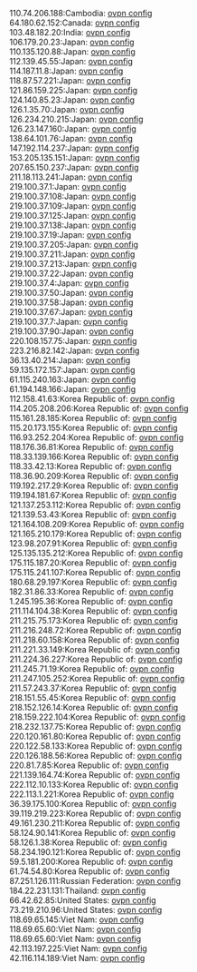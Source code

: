 110.74.206.188:Cambodia: [ovpn config](vpn/110_74_206_188.ovpn)  
64.180.62.152:Canada: [ovpn config](vpn/64_180_62_152.ovpn)  
103.48.182.20:India: [ovpn config](vpn/103_48_182_20.ovpn)  
106.179.20.23:Japan: [ovpn config](vpn/106_179_20_23.ovpn)  
110.135.120.88:Japan: [ovpn config](vpn/110_135_120_88.ovpn)  
112.139.45.55:Japan: [ovpn config](vpn/112_139_45_55.ovpn)  
114.187.11.8:Japan: [ovpn config](vpn/114_187_11_8.ovpn)  
118.87.57.221:Japan: [ovpn config](vpn/118_87_57_221.ovpn)  
121.86.159.225:Japan: [ovpn config](vpn/121_86_159_225.ovpn)  
124.140.85.23:Japan: [ovpn config](vpn/124_140_85_23.ovpn)  
126.1.35.70:Japan: [ovpn config](vpn/126_1_35_70.ovpn)  
126.234.210.215:Japan: [ovpn config](vpn/126_234_210_215.ovpn)  
126.23.147.160:Japan: [ovpn config](vpn/126_23_147_160.ovpn)  
138.64.101.76:Japan: [ovpn config](vpn/138_64_101_76.ovpn)  
147.192.114.237:Japan: [ovpn config](vpn/147_192_114_237.ovpn)  
153.205.135.151:Japan: [ovpn config](vpn/153_205_135_151.ovpn)  
207.65.150.237:Japan: [ovpn config](vpn/207_65_150_237.ovpn)  
211.18.113.241:Japan: [ovpn config](vpn/211_18_113_241.ovpn)  
219.100.37.1:Japan: [ovpn config](vpn/219_100_37_1.ovpn)  
219.100.37.108:Japan: [ovpn config](vpn/219_100_37_108.ovpn)  
219.100.37.109:Japan: [ovpn config](vpn/219_100_37_109.ovpn)  
219.100.37.125:Japan: [ovpn config](vpn/219_100_37_125.ovpn)  
219.100.37.138:Japan: [ovpn config](vpn/219_100_37_138.ovpn)  
219.100.37.19:Japan: [ovpn config](vpn/219_100_37_19.ovpn)  
219.100.37.205:Japan: [ovpn config](vpn/219_100_37_205.ovpn)  
219.100.37.211:Japan: [ovpn config](vpn/219_100_37_211.ovpn)  
219.100.37.213:Japan: [ovpn config](vpn/219_100_37_213.ovpn)  
219.100.37.22:Japan: [ovpn config](vpn/219_100_37_22.ovpn)  
219.100.37.4:Japan: [ovpn config](vpn/219_100_37_4.ovpn)  
219.100.37.50:Japan: [ovpn config](vpn/219_100_37_50.ovpn)  
219.100.37.58:Japan: [ovpn config](vpn/219_100_37_58.ovpn)  
219.100.37.67:Japan: [ovpn config](vpn/219_100_37_67.ovpn)  
219.100.37.7:Japan: [ovpn config](vpn/219_100_37_7.ovpn)  
219.100.37.90:Japan: [ovpn config](vpn/219_100_37_90.ovpn)  
220.108.157.75:Japan: [ovpn config](vpn/220_108_157_75.ovpn)  
223.216.82.142:Japan: [ovpn config](vpn/223_216_82_142.ovpn)  
36.13.40.214:Japan: [ovpn config](vpn/36_13_40_214.ovpn)  
59.135.172.157:Japan: [ovpn config](vpn/59_135_172_157.ovpn)  
61.115.240.163:Japan: [ovpn config](vpn/61_115_240_163.ovpn)  
61.194.148.166:Japan: [ovpn config](vpn/61_194_148_166.ovpn)  
112.158.41.63:Korea Republic of: [ovpn config](vpn/112_158_41_63.ovpn)  
114.205.208.206:Korea Republic of: [ovpn config](vpn/114_205_208_206.ovpn)  
115.161.28.185:Korea Republic of: [ovpn config](vpn/115_161_28_185.ovpn)  
115.20.173.155:Korea Republic of: [ovpn config](vpn/115_20_173_155.ovpn)  
116.93.252.204:Korea Republic of: [ovpn config](vpn/116_93_252_204.ovpn)  
118.176.36.81:Korea Republic of: [ovpn config](vpn/118_176_36_81.ovpn)  
118.33.139.166:Korea Republic of: [ovpn config](vpn/118_33_139_166.ovpn)  
118.33.42.13:Korea Republic of: [ovpn config](vpn/118_33_42_13.ovpn)  
118.36.90.209:Korea Republic of: [ovpn config](vpn/118_36_90_209.ovpn)  
119.192.217.29:Korea Republic of: [ovpn config](vpn/119_192_217_29.ovpn)  
119.194.181.67:Korea Republic of: [ovpn config](vpn/119_194_181_67.ovpn)  
121.137.253.112:Korea Republic of: [ovpn config](vpn/121_137_253_112.ovpn)  
121.139.53.43:Korea Republic of: [ovpn config](vpn/121_139_53_43.ovpn)  
121.164.108.209:Korea Republic of: [ovpn config](vpn/121_164_108_209.ovpn)  
121.165.210.179:Korea Republic of: [ovpn config](vpn/121_165_210_179.ovpn)  
123.98.207.91:Korea Republic of: [ovpn config](vpn/123_98_207_91.ovpn)  
125.135.135.212:Korea Republic of: [ovpn config](vpn/125_135_135_212.ovpn)  
175.115.187.20:Korea Republic of: [ovpn config](vpn/175_115_187_20.ovpn)  
175.115.241.107:Korea Republic of: [ovpn config](vpn/175_115_241_107.ovpn)  
180.68.29.197:Korea Republic of: [ovpn config](vpn/180_68_29_197.ovpn)  
182.31.86.33:Korea Republic of: [ovpn config](vpn/182_31_86_33.ovpn)  
1.245.195.36:Korea Republic of: [ovpn config](vpn/1_245_195_36.ovpn)  
211.114.104.38:Korea Republic of: [ovpn config](vpn/211_114_104_38.ovpn)  
211.215.75.173:Korea Republic of: [ovpn config](vpn/211_215_75_173.ovpn)  
211.216.248.72:Korea Republic of: [ovpn config](vpn/211_216_248_72.ovpn)  
211.218.60.158:Korea Republic of: [ovpn config](vpn/211_218_60_158.ovpn)  
211.221.33.149:Korea Republic of: [ovpn config](vpn/211_221_33_149.ovpn)  
211.224.36.227:Korea Republic of: [ovpn config](vpn/211_224_36_227.ovpn)  
211.245.71.19:Korea Republic of: [ovpn config](vpn/211_245_71_19.ovpn)  
211.247.105.252:Korea Republic of: [ovpn config](vpn/211_247_105_252.ovpn)  
211.57.243.37:Korea Republic of: [ovpn config](vpn/211_57_243_37.ovpn)  
218.151.55.45:Korea Republic of: [ovpn config](vpn/218_151_55_45.ovpn)  
218.152.126.14:Korea Republic of: [ovpn config](vpn/218_152_126_14.ovpn)  
218.159.222.104:Korea Republic of: [ovpn config](vpn/218_159_222_104.ovpn)  
218.232.137.75:Korea Republic of: [ovpn config](vpn/218_232_137_75.ovpn)  
220.120.161.80:Korea Republic of: [ovpn config](vpn/220_120_161_80.ovpn)  
220.122.58.133:Korea Republic of: [ovpn config](vpn/220_122_58_133.ovpn)  
220.126.188.56:Korea Republic of: [ovpn config](vpn/220_126_188_56.ovpn)  
220.81.7.85:Korea Republic of: [ovpn config](vpn/220_81_7_85.ovpn)  
221.139.164.74:Korea Republic of: [ovpn config](vpn/221_139_164_74.ovpn)  
222.112.10.133:Korea Republic of: [ovpn config](vpn/222_112_10_133.ovpn)  
222.113.1.221:Korea Republic of: [ovpn config](vpn/222_113_1_221.ovpn)  
36.39.175.100:Korea Republic of: [ovpn config](vpn/36_39_175_100.ovpn)  
39.119.219.223:Korea Republic of: [ovpn config](vpn/39_119_219_223.ovpn)  
49.161.230.211:Korea Republic of: [ovpn config](vpn/49_161_230_211.ovpn)  
58.124.90.141:Korea Republic of: [ovpn config](vpn/58_124_90_141.ovpn)  
58.126.1.38:Korea Republic of: [ovpn config](vpn/58_126_1_38.ovpn)  
58.234.190.121:Korea Republic of: [ovpn config](vpn/58_234_190_121.ovpn)  
59.5.181.200:Korea Republic of: [ovpn config](vpn/59_5_181_200.ovpn)  
61.74.54.80:Korea Republic of: [ovpn config](vpn/61_74_54_80.ovpn)  
87.251.126.111:Russian Federation: [ovpn config](vpn/87_251_126_111.ovpn)  
184.22.231.131:Thailand: [ovpn config](vpn/184_22_231_131.ovpn)  
66.42.62.85:United States: [ovpn config](vpn/66_42_62_85.ovpn)  
73.219.210.96:United States: [ovpn config](vpn/73_219_210_96.ovpn)  
118.69.65.145:Viet Nam: [ovpn config](vpn/118_69_65_145.ovpn)  
118.69.65.60:Viet Nam: [ovpn config](vpn/118_69_65_60.ovpn)  
118.69.65.60:Viet Nam: [ovpn config](vpn/118_69_65_60.ovpn)  
42.113.197.225:Viet Nam: [ovpn config](vpn/42_113_197_225.ovpn)  
42.116.114.189:Viet Nam: [ovpn config](vpn/42_116_114_189.ovpn)  

